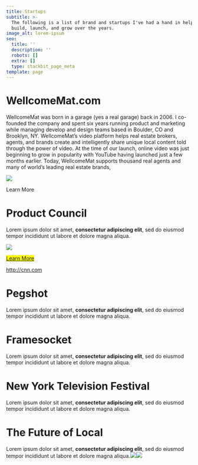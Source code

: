 ```yaml
---
title: Startups
subtitle: >-
  The following is a list of brand and startups I've had a hand in helping
  build, launch, and grow over the years.
image_alt: lorem-ipsum
seo:
  title: ''
  description: ''
  robots: []
  extra: []
  type: stackbit_page_meta
template: page
---
```

# WellcomeMat.com

WellcomeMat was born in a garage (yes a real garage) back in 2006. I co-founded the company and spent six years running product and marketing while managing develop and design teams based in Boulder, CO and Brooklyn, NY. WellcomeMat’s video platform helps real estate brokers, agents, and brands create and intelligently share unique local content told through the power of video. At the time of our launch, online video was just beginning  to grow in popularity with YouTube having launched just a few months earlier. Today, WellcomeMat supports thousand real agents and many of world’s leading real estate brands,

![](images/panoramic-tomato.jpg)

Learn More

# Product Council

Lorem ipsum dolor sit amet, **consectetur adipiscing elit**, sed do eiusmod tempor incididunt ut labore et dolore magna aliqua.

![](images/image-startups-product-council.jpg)

<mark>[Learn More](/portfolio/project-5)</mark>

<http://cnn.com>

# Pegshot

Lorem ipsum dolor sit amet, **consectetur adipiscing elit**, sed do eiusmod tempor incididunt ut labore et dolore magna aliqua.

# Framesocket

Lorem ipsum dolor sit amet, **consectetur adipiscing elit**, sed do eiusmod tempor incididunt ut labore et dolore magna aliqua.

# New York Television Festival

Lorem ipsum dolor sit amet, **consectetur adipiscing elit**, sed do eiusmod tempor incididunt ut labore et dolore magna aliqua.

# The Future of Local

Lorem ipsum dolor sit amet, **consectetur adipiscing elit**, sed do eiusmod tempor incididunt ut labore et dolore magna aliqua.![](http://box2469.temp.domains/~garbarna/staging/wp-content/uploads/2021/07/image-startups-wellcomeamat.gif)![](http://box2469.temp.domains/~garbarna/staging/wp-content/uploads/2021/06/test-NFINITY-PRO-HDX.jpg)
